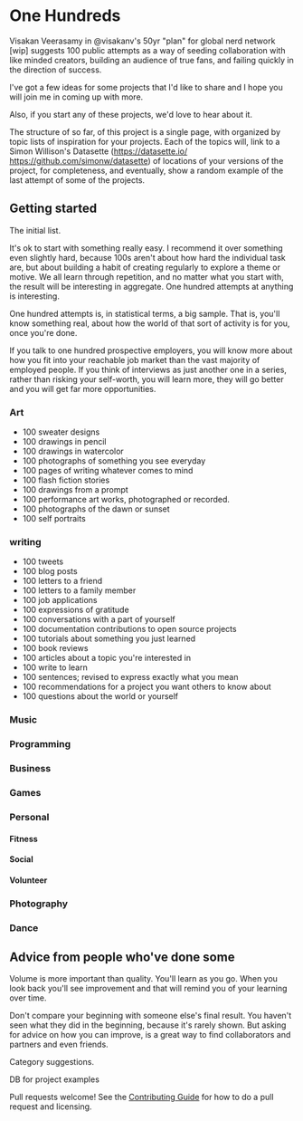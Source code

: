 # One Hundreds

 Visakan Veerasamy in @visakanv's 50yr "plan" for global nerd network [wip] suggests 100 public attempts as a way of seeding collaboration with like minded creators, building an audience of true fans, and failing quickly in the direction of success.

I've got a few ideas for some projects that I'd like to share and I hope you will join me in coming up with more.

Also, if you start any of these projects, we'd love to hear about it.

The structure of so far, of this project is a single page, with organized by topic lists of inspiration for your projects. Each of the topics will, link to a Simon Willison's Datasette (https://datasette.io/ https://github.com/simonw/datasette) of locations of your versions of the project, for completeness, and eventually, show a random example of the last attempt of some of the projects. 

## Getting started

The initial list.

It's ok to start with something really easy. I recommend it over something even slightly hard, because 100s aren't about how hard the individual task are, but about building a habit of creating regularly to explore a theme or motive. We all learn through repetition, and no matter what you start with, the result will be interesting in aggregate. One hundred attempts at anything is interesting.

One hundred attempts is, in statistical terms, a big sample. That is, you'll know something real, about how the world of that sort of activity is for you, once you're done.

If you talk to one hundred prospective employers, you will know more about how you fit into your reachable job market than the vast majority of employed people. If you think of interviews as just another one in a series, rather than risking your self-worth, you will learn more, they will go better and you will get far more opportunities.


### Art

- 100 sweater designs
- 100 drawings in pencil
- 100 drawings in watercolor
- 100 photographs of something you see everyday
- 100 pages of writing whatever comes to mind
- 100 flash fiction stories
- 100 drawings from a prompt
- 100 performance art works, photographed or recorded.
- 100 photographs of the dawn or sunset
- 100 self portraits

### writing

 - 100 tweets
 - 100 blog posts
 - 100 letters to a friend
 - 100 letters to a family member
 - 100 job applications
 - 100 expressions of gratitude
 - 100 conversations with a part of yourself
 - 100 documentation contributions to open source projects
 - 100 tutorials about something you just learned
 - 100 book reviews
 - 100 articles about a topic you're interested in
 - 100 write to learn
 - 100 sentences; revised to express exactly what you mean
 - 100 recommendations for a project you want others to know about
 - 100 questions about the world or yourself
  
### Music

### Programming

### Business

### Games

### Personal

#### Fitness

#### Social

#### Volunteer

### Photography

### Dance

## Advice from people who've done some

Volume is more important than quality. You'll learn as you go. When you look back you'll see improvement and that will remind you of your learning over time.

Don't compare your beginning with someone else's final result. You haven't seen what they did in the beginning, because it's rarely shown. But asking for advice on how you can improve, is a great way to find collaborators and partners and even friends.

Category suggestions.

DB for project examples

Pull requests welcome! See the [Contributing Guide](ContributingGuide.md) for how to do a pull request and licensing.



